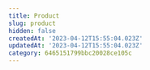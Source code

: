 ```yaml
---
title: Product
slug: product
hidden: false
createdAt: '2023-04-12T15:55:04.023Z'
updatedAt: '2023-04-12T15:55:04.023Z'
category: 6465151799bbc20028ce105c
---
```

